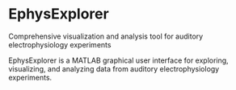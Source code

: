 # EphysExplorer
Comprehensive visualization and analysis tool for auditory electrophysiology experiments

EphysExplorer is a MATLAB graphical user interface for exploring, visualizing, and analyzing data from auditory electrophysiology experiments.

